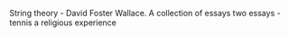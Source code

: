 


String theory - David Foster Wallace. A collection of essays
two essays - tennis a religious experience

<!--stackedit_data:
eyJoaXN0b3J5IjpbLTE3OTg2NDA5MjksNzMwOTk4MTE2XX0=
-->